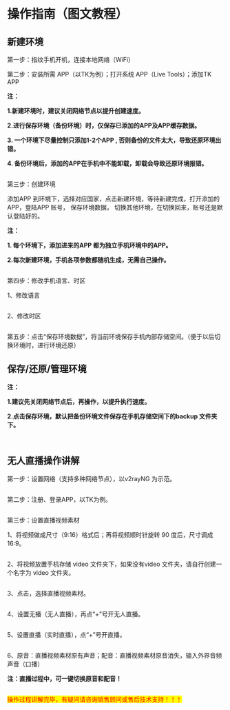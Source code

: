 # 操作指南（图文教程）

## 新建环境

第一步：指纹手机开机，连接本地网络（WiFi）

第二步：安装所需 APP（以TK为例）；打开系统 APP（Live Tools）；添加TK APP

**注：**

**1.新建环境时，建议关闭网络节点以提升创建速度。**

**2.进行保存环境（备份环境）时，仅保存已添加的APP及APP缓存数据。**

**3. 一个环境下尽量控制只添加1-2个APP , 否则备份的文件太大，导致还原环境出错。**

**4. 备份环境后，添加的APP在手机中不能卸载，卸载会导致还原环境报错。**

<figure><img src="../.gitbook/assets/image (3).png" alt=""><figcaption></figcaption></figure>

第三步：创建环境

添加APP 到环境下，选择对应国家，点击新建环境，等待新建完成，打开添加的APP，登陆APP 账号， 保存环境数据， 切换其他环境，在切换回来，账号还是默认登陆好的。

**注：**

**1. 每个环境下，添加进来的APP 都为独立手机环境中的APP。**

**2.每次新建环境，手机各项参数都随机生成，无需自己操作。**



<figure><img src="../.gitbook/assets/bb.png" alt=""><figcaption></figcaption></figure>

第四步：修改手机语言、时区

1、修改语言

<figure><img src="../.gitbook/assets/3.png" alt=""><figcaption></figcaption></figure>

2、修改时区

<figure><img src="../.gitbook/assets/image (24).png" alt=""><figcaption></figcaption></figure>

第五步：点击“保存环境数据”，将当前环境保存手机内部存储空间。（便于以后切换环境时，进行环境还原）

## 保存/还原/管理环境

**注：**

**1.建议先关闭网络节点后，再操作，以提升执行速度。**

**2.点击保存环境，默认把备份环境文件保存在手机存储空间下的backup 文件夹下。**

<figure><img src="../.gitbook/assets/image (4).png" alt=""><figcaption></figcaption></figure>

<figure><img src="../.gitbook/assets/image (77).png" alt=""><figcaption></figcaption></figure>

## 无人直播操作讲解

第一步：设置网络（支持多种网络节点），以v2rayNG 为示范。

<figure><img src="../.gitbook/assets/5 (1).png" alt=""><figcaption></figcaption></figure>

第二步：注册、登录APP，以TK为例。

<figure><img src="../.gitbook/assets/6.png" alt=""><figcaption></figcaption></figure>

第三步：设置直播视频素材

1、将视频做成尺寸（9:16）格式后；再将视频顺时针旋转 90 度后，尺寸调成 16:9。

<figure><img src="../.gitbook/assets/image (52).png" alt=""><figcaption></figcaption></figure>

2、将视频放置手机存储 video 文件夹下，如果没有video 文件夹，请自行创建一个名字为 video 文件夹。

<figure><img src="../.gitbook/assets/image (50).png" alt=""><figcaption></figcaption></figure>

3、点击，选择直播视频素材。

<figure><img src="../.gitbook/assets/image (58).png" alt=""><figcaption></figcaption></figure>

4、设置无播（无人直播），再点“+”号开无人直播。

<figure><img src="../.gitbook/assets/77.png" alt=""><figcaption></figcaption></figure>

5、设置直播（实时直播），点“+”号开直播。

<figure><img src="../.gitbook/assets/image (15).png" alt=""><figcaption></figcaption></figure>

6、原音：直播视频素材原有声音；配音：直播视频素材原音消失，输入外界音频声音（口播）

**注：直播过程中，可一键切换原音和配音！**

<figure><img src="../.gitbook/assets/image (69).png" alt=""><figcaption></figcaption></figure>



<mark style="color:red;">操作过程讲解完毕，有疑问请咨询销售顾问或售后技术支持！！！</mark>
